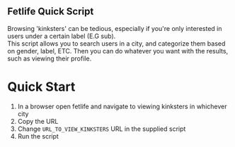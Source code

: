 Fetlife Quick Script  
--------------------  
Browsing 'kinksters' can be tedious, especially if you're only interested in users under a certain label (E.G sub).  
This script allows you to search users in a city, and categorize them based on gender, label, ETC. Then you can do whatever you want with the results, such as viewing their profile.  


# Quick Start  
1) In a browser open fetlife and navigate to viewing kinksters in whichever city  
2) Copy the URL  
3) Change `URL_TO_VIEW_KINKSTERS` URL in the supplied script   
4) Run the script  
